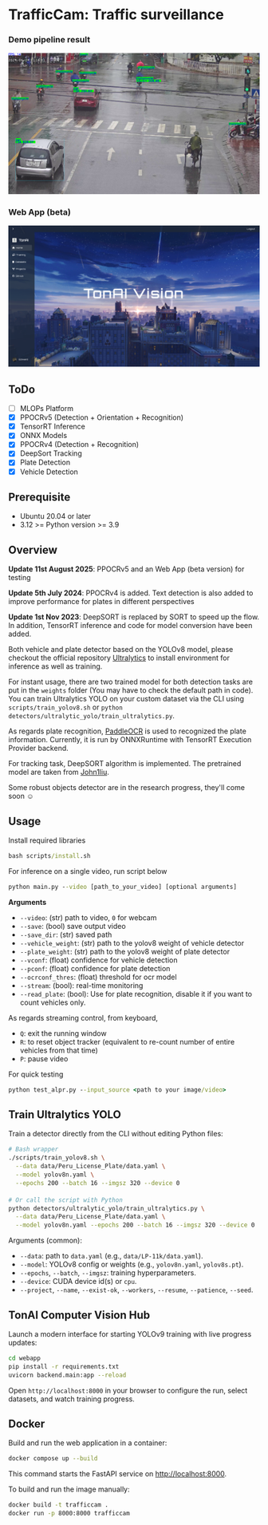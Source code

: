 # TrafficCam: Traffic surveillance
### Demo pipeline result
![Demo](data/demo.jpg)
### Web App (beta)
![Demo](data/demo2.png)

## ToDo
- [ ] MLOPs Platform
- [x] PPOCRv5 (Detection + Orientation + Recognition)
- [x] TensorRT Inference
- [x] ONNX Models
- [x] PPOCRv4 (Detection + Recognition)
- [x] DeepSort Tracking 
- [x] Plate Detection
- [x] Vehicle Detection

## Prerequisite
* Ubuntu 20.04 or later
* 3.12 >= Python version >= 3.9

## Overview
**Update 11st August 2025**: PPOCRv5 and an Web App (beta version) for testing

**Update 5th July 2024**: PPOCRv4 is added. Text detection is also added to improve performance for plates in different perspectives

**Update 1st Nov 2023**: DeepSORT is replaced by SORT to speed up the flow. In addition, TensorRT inference and code for model conversion have been added.

Both vehicle and plate detector based on the YOLOv8 model, please checkout the official repository [Ultralytics](https://github.com/ultralytics/ultralytics) to install environment for inference as well as training.

For instant usage, there are two trained model for both detection tasks are put in the ```weights``` folder (You may have to check the default path in code). You can train Ultralytics YOLO on your custom dataset via the CLI using `scripts/train_yolov8.sh` or `python detectors/ultralytic_yolo/train_ultralytics.py`.

As regards plate recognition, [PaddleOCR](https://github.com/PaddlePaddle/PaddleOCR) is used to recognized the plate information. Currently, it is run by ONNXRuntime with TensorRT Execution Provider backend.

For tracking task, DeepSORT algorithm is implemented. The pretrained model are taken from [John1liu](https://github.com/John1liu/YOLOV5-DeepSORT-Vehicle-Tracking-Master).

Some robust objects detector are in the research progress, they'll come soon :relaxed:

## Usage
<!-- Clone this repository
```bat
git clone https://github.com/tungedng2710/license-plate-recognition.git
cd license-plate-recognition
``` -->
Install required libraries
```bat
bash scripts/install.sh
```

For inference on a single video, run script below
```bat
python main.py --video [path_to_your_video] [optional arguments]
```
**Arguments**
- ```--video```: (str) path to video, ```0``` for webcam
- ```--save```: (bool) save output video
- ```--save_dir```: (str) saved path
- ```--vehicle_weight```: (str) path to the yolov8 weight of vehicle detector
- ```--plate_weight```: (str) path to the yolov8 weight of plate detector
- ```--vconf```: (float) confidence for vehicle detection
- ```--pconf```: (float) confidence for plate detection
- ```--ocrconf_thres```: (float) threshold for ocr model
- ```--stream```: (bool): real-time monitoring
- ```--read_plate```: (bool): Use for plate recognition, disable it if you want to count vehicles only.

As regards streaming control, from keyboard, 
- ```Q```: exit the running window
- ```R```: to reset object tracker (equivalent to re-count number of entire vehicles from that time)
- ```P```: pause video

For quick testing
```bat
python test_alpr.py --input_source <path to your image/video>
```

## Train Ultralytics YOLO
Train a detector directly from the CLI without editing Python files:

```bash
# Bash wrapper
./scripts/train_yolov8.sh \
  --data data/Peru_License_Plate/data.yaml \
  --model yolov8n.yaml \
  --epochs 200 --batch 16 --imgsz 320 --device 0

# Or call the script with Python
python detectors/ultralytic_yolo/train_ultralytics.py \
  --data data/Peru_License_Plate/data.yaml \
  --model yolov8n.yaml --epochs 200 --batch 16 --imgsz 320 --device 0
```

Arguments (common):
- `--data`: path to `data.yaml` (e.g., `data/LP-11k/data.yaml`).
- `--model`: YOLOv8 config or weights (e.g., `yolov8n.yaml`, `yolov8s.pt`).
- `--epochs`, `--batch`, `--imgsz`: training hyperparameters.
- `--device`: CUDA device id(s) or `cpu`.
- `--project`, `--name`, `--exist-ok`, `--workers`, `--resume`, `--patience`, `--seed`.

## TonAI Computer Vision Hub
Launch a modern interface for starting YOLOv9 training with live progress updates:

```bash
cd webapp
pip install -r requirements.txt
uvicorn backend.main:app --reload
```

Open `http://localhost:8000` in your browser to configure the run, select datasets, and watch training progress.

## Docker
Build and run the web application in a container:
```bash
docker compose up --build
```
This command starts the FastAPI service on [http://localhost:8000](http://localhost:8000).

To build and run the image manually:
```bash
docker build -t trafficcam .
docker run -p 8000:8000 trafficcam
```

